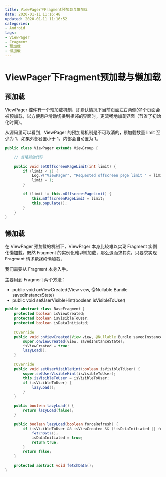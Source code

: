 ```yaml
---
title: ViewPager下Fragment预加载与懒加载
date: 2020-01-11 11:16:48
updated: 2020-01-11 11:16:52
categories:
- Android
tags:
- ViewPager
- Fragment
- 预加载
- 懒加载
---
```


# ViewPager下Fragment预加载与懒加载

## 预加载

ViewPager 控件有一个预加载机制，即默认情况下当前页面左右两侧的1个页面会被预加载，以方便用户滑动切换到相邻的界面时，更流畅地加载界面（节省了初始化时间）。

从源码里可以看到，ViewPager 的预加载机制是不可取消的，预加载数量 limit 至少为 1，如果外部设置小于 1，内部会自动置为 1。

```java
public class ViewPager extends ViewGroup {
    
    // 省略其他代码
    
    public void setOffscreenPageLimit(int limit) {
        if (limit < 1) {
            Log.w("ViewPager", "Requested offscreen page limit " + limit + " too small; defaulting to " + 1);
            limit = 1;
        }
    
        if (limit != this.mOffscreenPageLimit) {
            this.mOffscreenPageLimit = limit;
            this.populate();
        }
    }
}
```

## 懒加载

在 ViewPager 预加载的机制下，ViewPager 本身比较难以实现 Fragment 实例化懒加载。既然 Fragment 的实例化难以懒加载，那么退而求其次，只要求实现 Fragment 请求数据的懒加载。

我们需要从 Fragment 本身入手。

主要用到 Fragment 两个方法：

- public void onViewCreated(View view, @Nullable Bundle savedInstanceState)
- public void setUserVisibleHint(boolean isVisibleToUser)

```java
public abstract class BaseFragment {
    protected boolean isViewCreated;
    protected boolean isVisibleToUser;
    protected boolean isDataInitiated;
    
    @Override
    public void onViewCreated(View view, @Nullable Bundle savedInstanceState) {
        super.onViewCreated(view, savedInstanceState);
        isViewCreated = true;
        lazyLoad();
    }
      
    @Override
    public void setUserVisibleHint(boolean isVisibleToUser) {
        super.setUserVisibleHint(isVisibleToUser);
        this.isVisibleToUser = isVisibleToUser;
        if (isVisibleToUser) {
            lazyLoad();
        }
    }
    
    public boolean lazyLoad() {
        return lazyLoad(false);
    }
    
    public boolean lazyLoad(boolean forceRefresh) {
        if (isVisibleToUser && isViewCreated && (!isDataInitiated || forceRefresh)) {
            fetchData();
            isDataInitiated = true;
            return true;
        }
        return false;
    }
    
    protected abstract void fetchData();
}
```
